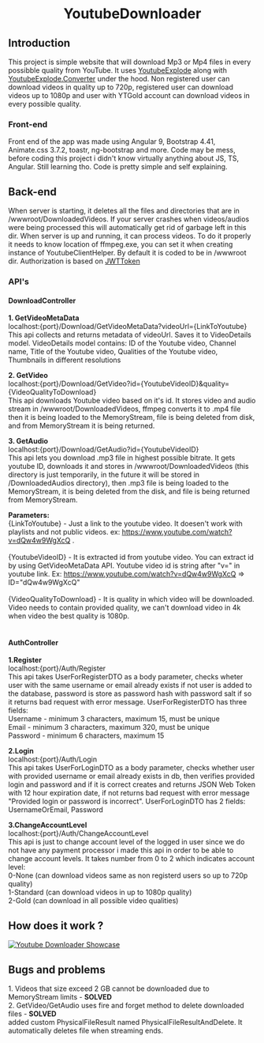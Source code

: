 <h1 align="center">YoutubeDownloader</h1>

<h2>Introduction</h2>
This project is simple website that will download Mp3 or Mp4 files in every possibble quality from YouTube. It uses <a href="https://github.com/Tyrrrz/YoutubeExplode">YoutubeExplode</a> along with <a href="https://github.com/Tyrrrz/YoutubeExplode.Converter">YoutubeExplode.Converter</a> under the hood. Non registered user can download videos in quality up to 720p, registered user can download videos up to 1080p and user with YTGold account can download videos in every possible quality.

<h3>Front-end</h3>
Front end of the app was made using Angular 9, Bootstrap 4.41, Animate.css 3.7.2, toastr, ng-bootstrap and more. Code may be mess, before coding this project i  didn't know virtually anything about JS, TS, Angular. Still learning tho. Code is pretty simple and self explaining. 

<h2>Back-end</h2>
When server is starting, it deletes all the files and directories that are in /wwwroot/DownloadedVideos. If your server crashes when videos/audios were being processed this will automatically get rid of garbage left in this dir. When server is up and running, it can process videos. To do it properly it needs to know location of ffmpeg.exe, you can set it when creating instance of YoutubeClientHelper. By default it is coded to be in /wwwroot dir. Authorization is based on <a href="https://jwt.io/">JWTToken</a>

<h3>API's</h3>

<h4>DownloadController</h4>

**1. GetVideoMetaData** <br>
localhost:{port}/Download/GetVideoMetaData?videoUrl={LinkToYoutube} <br>
This api collects and returns metadata of videoUrl. Saves it to VideoDetails model. VideoDetails model contains: ID of the Youtube video, Channel name, Title of the Youtube video, Qualities of the Youtube video, Thumbnails in different resolutions

**2. GetVideo** <br>
localhost:{port}/Download/GetVideo?id={YoutubeVideoID}&quality={VideoQualityToDownload} <br>
This api downloads Youtube video based on it's id. It stores video and audio stream in /wwwroot/DownloadedVideos, ffmpeg converts it to .mp4 file then it is being loaded to the MemoryStream, file is being deleted from disk, and from MemoryStream it is being returned.

**3. GetAudio** <br>
localhost:{port}/Download/GetAudio?id={YoutubeVideoID} <br>
This api lets you download .mp3 file in highest possible bitrate. It gets youtube ID, downloads it and stores in /wwwroot/DownloadedVideos (this directory is just temporarily, in the future it will be stored in /DownloadedAudios directory), then .mp3 file is being loaded to the MemoryStream, it is being deleted from the disk, and file is being returned from MemoryStream.

**Parameters:** <br>
{LinkToYoutube} - Just a link to the youtube video. It doesen't work with playlists and not public videos. ex: https://www.youtube.com/watch?v=dQw4w9WgXcQ .<br><br>
{YoutubeVideoID} - It is extracted id from youtube video. You can extract id by using GetVideoMetaData API. Youtube video id is string after "v=" in youtube link. Ex: https://www.youtube.com/watch?v=dQw4w9WgXcQ => ID="dQw4w9WgXcQ"<br><br>
{VideoQualityToDownload} - It is quality in which video will be downloaded. Video needs to contain provided quality, we can't download video in 4k when video the best quality is 1080p.<br><br>

<h4>AuthController</h4>

**1.Register** <br>
localhost:{port}/Auth/Register<br>
This api takes UserForRegisterDTO as a body parameter, checks wheter user with the same username or email already exists if not user is added to the database, password is store as password hash with password salt if so it returns bad request with error message. UserForRegisterDTO has three fields:<br>
Username - minimum 3 characters, maximum 15, must be unique<br>
Email - minimum 3 characters, maximum 320, must be unique<br>
Password - minimum 6 characters, maximum 15<br>

**2.Login**<br>
localhost:{port}/Auth/Login<br>
This api takes UserForLoginDTO as a body parameter, checks whether user with provided username or email already exists in db, then verifies provided login and password and if it is correct creates and returns JSON Web Token with 12 hour expiration date, if not returns bad request with error message "Provided login or password is incorrect". UserForLoginDTO has 2 fields: UsernameOrEmail, Password

**3.ChangeAccountLevel**<br>
localhost:{port}/Auth/ChangeAccountLevel<br>
This api is just to change account level of the logged in user since we do not have any payment processor i made this api in order to be able to change account levels. It takes number from 0 to 2 which indicates account level:<br>
0-None (can download videos same as non registerd users so up to 720p quality)<br>
1-Standard (can download videos in up to 1080p quality)<br>
2-Gold (can download in all possible video qualities)<br>

<h2>How does it work ? </h2>

[![Youtube Downloader Showcase](https://i.imgur.com/EdeABFQ.png)](https://www.youtube.com/watch?v=4BU13JNFyt8)

<h2>Bugs and problems</h2>
1. Videos that size exceed 2 GB cannot be downloaded due to MemoryStream limits - <strong>SOLVED</strong><br>
2. GetVideo/GetAudio uses fire and forget method to delete downloaded files - <strong>SOLVED</strong><br> added custom PhysicalFileResult named PhysicalFileResultAndDelete. It automatically deletes file when streaming ends.
